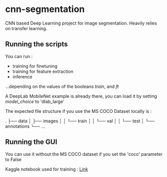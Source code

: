 # cnn-segmentation
CNN based Deep Learning project for image segmentation.
Heavily relies on transfer learning.
 
## Running the scripts

You can run : 
- training for finetuning
- training for feature extraction
- inference

...depending on the values of the booleans *train*, and *ft*

A DeepLab MobileNet example is already there, you can load it by setting *model_choice* to 'dlab_large'

The expected file structure if you use the MS COCO Dataset locally is :
 
.
├── data
│   ├── images
│   │   └── train
│   │   └── val
│   │   └── test
│   └── annotations
└── ...

## Running the GUI

You can use it without the MS COCO dataset if you set the 'coco' parameter to False

Kaggle notebook used for training : [Link](https://www.kaggle.com/code/thomassirvent/semantic-segmentation-with-pytorch)
